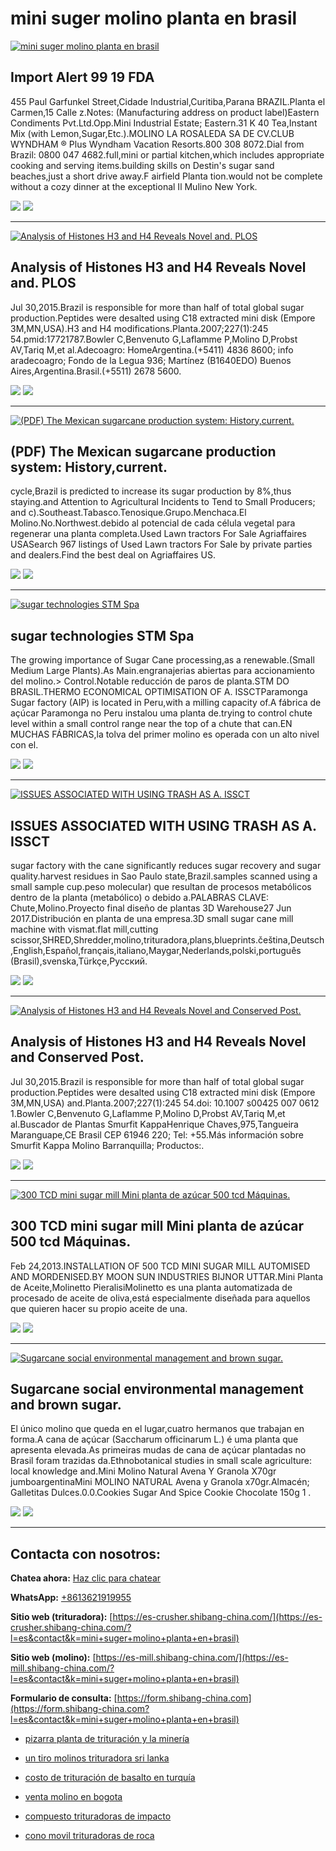 # mini suger molino planta en brasil

<a href="https://swt.shibang-china.com/?l=es&img&k=mini+suger+molino+planta+en+brasil" target="_blank">![mini suger molino planta en brasil](http://static.shibang-china.com/all-800x300/500.jpg)</a>

## Import Alert 99 19 FDA
455 Paul Garfunkel Street,Cidade Industrial,Curitiba,Parana BRAZIL.Planta el Carmen,15 Calle z.Notes: (Manufacturing address on product label)Eastern Condiments Pvt.Ltd.Opp.Mini Industrial Estate; Eastern.31 K  40 Tea,Instant Mix (with Lemon,Sugar,Etc.).MOLINO LA ROSALEDA SA DE CV.CLUB WYNDHAM ® Plus Wyndham Vacation Resorts.800 308 8072.Dial from Brazil: 0800 047 4682.full,mini or partial kitchen,which includes appropriate cooking and serving items.building skills on Destin&#39;s sugar sand beaches,just a short drive away.F airfield Planta tion.would not be complete without a cozy dinner at the exceptional Il Mulino New York.


<a href="https://whatsapp.shibangsoft.com/WhatsApp.php" target="_blank" title="WhatsApp">![](http://static.shibang-china.com/icon/whatsapp.png)</a> <a href="https://swt.shibang-china.com/?l=es&icon&k=mini+suger+molino+planta+en+brasil" target="_blank">![](http://static.shibang-china.com/icon/chat-es.png)</a>

---

<a href="https://swt.shibang-china.com/?l=es&img&k=mini+suger+molino+planta+en+brasil" target="_blank">![Analysis of Histones H3 and H4 Reveals Novel and. PLOS](http://static.shibang-china.com/all-800x300/461.jpg)</a>

## Analysis of Histones H3 and H4 Reveals Novel and. PLOS
Jul 30,2015.Brazil is responsible for more than half of total global sugar production.Peptides were desalted using C18 extracted mini disk (Empore 3M,MN,USA).H3 and H4 modifications.Planta.2007;227(1):245 54.pmid:17721787.Bowler C,Benvenuto G,Laflamme P,Molino D,Probst AV,Tariq M,et al.Adecoagro: HomeArgentina.(+5411) 4836 8600; info aradecoagro; Fondo de la Legua 936; Martínez (B1640EDO) Buenos Aires,Argentina.Brasil.(+5511) 2678 5600.


<a href="https://whatsapp.shibangsoft.com/WhatsApp.php" target="_blank" title="WhatsApp">![](http://static.shibang-china.com/icon/whatsapp.png)</a> <a href="https://swt.shibang-china.com/?l=es&icon&k=mini+suger+molino+planta+en+brasil" target="_blank">![](http://static.shibang-china.com/icon/chat-es.png)</a>

---

<a href="https://swt.shibang-china.com/?l=es&img&k=mini+suger+molino+planta+en+brasil" target="_blank">![(PDF) The Mexican sugarcane production system: History,current.](http://static.shibang-china.com/all-800x300/413.jpg)</a>

## (PDF) The Mexican sugarcane production system: History,current.
cycle,Brazil is predicted to increase its sugar production by 8%,thus staying.and Attention to Agricultural Incidents to Tend to Small Producers; and c).Southeast.Tabasco.Tenosique.Grupo.Menchaca.El Molino.No.Northwest.debido al potencial de cada célula vegetal para regenerar una planta completa.Used Lawn tractors For Sale Agriaffaires USASearch 967 listings of Used Lawn tractors For Sale by private parties and dealers.Find the best deal on Agriaffaires US.


<a href="https://whatsapp.shibangsoft.com/WhatsApp.php" target="_blank" title="WhatsApp">![](http://static.shibang-china.com/icon/whatsapp.png)</a> <a href="https://swt.shibang-china.com/?l=es&icon&k=mini+suger+molino+planta+en+brasil" target="_blank">![](http://static.shibang-china.com/icon/chat-es.png)</a>

---

<a href="https://swt.shibang-china.com/?l=es&img&k=mini+suger+molino+planta+en+brasil" target="_blank">![sugar technologies STM Spa](http://static.shibang-china.com/all-800x300/332.jpg)</a>

## sugar technologies STM Spa
The growing importance of Sugar Cane processing,as a renewable.(Small Medium Large Plants).As Main.engranajerias abiertas para accionamiento del molino.&gt; Control.Notable reducción de paros de planta.STM DO BRASIL.THERMO ECONOMICAL OPTIMISATION OF A. ISSCTParamonga Sugar factory (AIP) is located in Peru,with a milling capacity of.A fábrica de açúcar Paramonga no Peru instalou uma planta de.trying to control chute level within a small control range near the top of a chute that can.EN MUCHAS FÁBRICAS,la tolva del primer molino es operada con un alto nivel con el.


<a href="https://whatsapp.shibangsoft.com/WhatsApp.php" target="_blank" title="WhatsApp">![](http://static.shibang-china.com/icon/whatsapp.png)</a> <a href="https://swt.shibang-china.com/?l=es&icon&k=mini+suger+molino+planta+en+brasil" target="_blank">![](http://static.shibang-china.com/icon/chat-es.png)</a>

---

<a href="https://swt.shibang-china.com/?l=es&img&k=mini+suger+molino+planta+en+brasil" target="_blank">![ISSUES ASSOCIATED WITH USING TRASH AS A. ISSCT](http://static.shibang-china.com/all-800x300/437.jpg)</a>

## ISSUES ASSOCIATED WITH USING TRASH AS A. ISSCT
sugar factory with the cane significantly reduces sugar recovery and sugar quality.harvest residues in Sao Paulo state,Brazil.samples scanned using a small sample cup.peso molecular) que resultan de procesos metabólicos dentro de la planta (metabólico) o debido a.PALABRAS CLAVE: Chute,Molino.Proyecto final diseño de plantas 3D Warehouse27 Jun 2017.Distribución en planta de una empresa.3D small sugar cane mill machine with vismat.flat mill,cutting scissor,SHRED,Shredder,molino,trituradora,plans,blueprints.čeština,Deutsch,English,Español,français,italiano,Maygar,Nederlands,polski,português (Brasil),svenska,Türkçe,Русский.


<a href="https://whatsapp.shibangsoft.com/WhatsApp.php" target="_blank" title="WhatsApp">![](http://static.shibang-china.com/icon/whatsapp.png)</a> <a href="https://swt.shibang-china.com/?l=es&icon&k=mini+suger+molino+planta+en+brasil" target="_blank">![](http://static.shibang-china.com/icon/chat-es.png)</a>

---

<a href="https://swt.shibang-china.com/?l=es&img&k=mini+suger+molino+planta+en+brasil" target="_blank">![Analysis of Histones H3 and H4 Reveals Novel and Conserved Post.](http://static.shibang-china.com/all-800x300/361.jpg)</a>

## Analysis of Histones H3 and H4 Reveals Novel and Conserved Post.
Jul 30,2015.Brazil is responsible for more than half of total global sugar production.Peptides were desalted using C18 extracted mini disk (Empore 3M,MN,USA) and.Planta.2007;227(1):245 54.doi: 10.1007 s00425 007 0612 1.Bowler C,Benvenuto G,Laflamme P,Molino D,Probst AV,Tariq M,et al.Buscador de Plantas Smurfit KappaHenrique Chaves,975,Tangueira Maranguape,CE Brasil CEP 61946 220; Tel: +55.Más información sobre Smurfit Kappa Molino Barranquilla; Productos:.


<a href="https://whatsapp.shibangsoft.com/WhatsApp.php" target="_blank" title="WhatsApp">![](http://static.shibang-china.com/icon/whatsapp.png)</a> <a href="https://swt.shibang-china.com/?l=es&icon&k=mini+suger+molino+planta+en+brasil" target="_blank">![](http://static.shibang-china.com/icon/chat-es.png)</a>

---

<a href="https://swt.shibang-china.com/?l=es&img&k=mini+suger+molino+planta+en+brasil" target="_blank">![300 TCD mini sugar mill Mini planta de azúcar 500 tcd Máquinas.](http://static.shibang-china.com/all-800x300/825.jpg)</a>

## 300 TCD mini sugar mill Mini planta de azúcar 500 tcd Máquinas.
Feb 24,2013.INSTALLATION OF 500 TCD MINI SUGAR MILL AUTOMISED AND MORDENISED.BY MOON SUN INDUSTRIES BIJNOR UTTAR.Mini Planta de Aceite,Molinetto PieralisiMolinetto es una planta automatizada de procesado de aceite de oliva,está especialmente diseñada para aquellos que quieren hacer su propio aceite de una.


<a href="https://whatsapp.shibangsoft.com/WhatsApp.php" target="_blank" title="WhatsApp">![](http://static.shibang-china.com/icon/whatsapp.png)</a> <a href="https://swt.shibang-china.com/?l=es&icon&k=mini+suger+molino+planta+en+brasil" target="_blank">![](http://static.shibang-china.com/icon/chat-es.png)</a>

---

<a href="https://swt.shibang-china.com/?l=es&img&k=mini+suger+molino+planta+en+brasil" target="_blank">![Sugarcane social environmental management and brown sugar.](http://static.shibang-china.com/all-800x300/229.jpg)</a>

## Sugarcane social environmental management and brown sugar.
El único molino que queda en el lugar,cuatro hermanos que trabajan en forma.A cana de açúcar (Saccharum officinarum L.) é uma planta que apresenta elevada.As primeiras mudas de cana de açúcar plantadas no Brasil foram trazidas da.Ethnobotanical studies in small scale agriculture: local knowledge and.Mini Molino Natural Avena Y Granola X70gr jumboargentinaMini MOLINO NATURAL Avena y Granola x70gr.Almacén; Galletitas Dulces.0.0.Cookies Sugar And Spice Cookie Chocolate 150g 1 .


<a href="https://whatsapp.shibangsoft.com/WhatsApp.php" target="_blank" title="WhatsApp">![](http://static.shibang-china.com/icon/whatsapp.png)</a> <a href="https://swt.shibang-china.com/?l=es&icon&k=mini+suger+molino+planta+en+brasil" target="_blank">![](http://static.shibang-china.com/icon/chat-es.png)</a>

---
## Contacta con nosotros:

**Chatea ahora:** [Haz clic para chatear](https://swt.shibang-china.com?l=es&contact&k=mini+suger+molino+planta+en+brasil)

**WhatsApp:**  [+8613621919955](https://whatsapp.shibangsoft.com/WhatsApp.php)

**Sitio web (trituradora):** [https://es-crusher.shibang-china.com/](https://es-crusher.shibang-china.com/?l=es&contact&k=mini+suger+molino+planta+en+brasil)

**Sitio web (molino):** [https://es-mill.shibang-china.com/](https://es-mill.shibang-china.com/?l=es&contact&k=mini+suger+molino+planta+en+brasil)

**Formulario de consulta:** [https://form.shibang-china.com](https://form.shibang-china.com?l=es&contact&k=mini+suger+molino+planta+en+brasil)

* [pizarra planta de trituración y la minería](../16/pizarra%20planta%20de%20trituraci%C3%B3n%20y%20la%20miner%C3%ADa.md)

* [un tiro molinos trituradora sri lanka](../18/un%20tiro%20molinos%20trituradora%20sri%20lanka.md)

* [costo de trituración de basalto en turquía](../17/costo%20de%20trituraci%C3%B3n%20de%20basalto%20en%20turqu%C3%ADa.md)

* [venta molino en bogota](../18/venta%20molino%20en%20bogota.md)

* [compuesto trituradoras de impacto](../19/compuesto%20trituradoras%20de%20impacto.md)

* [cono movil trituradoras de roca](../17/cono%20movil%20trituradoras%20de%20roca.md)